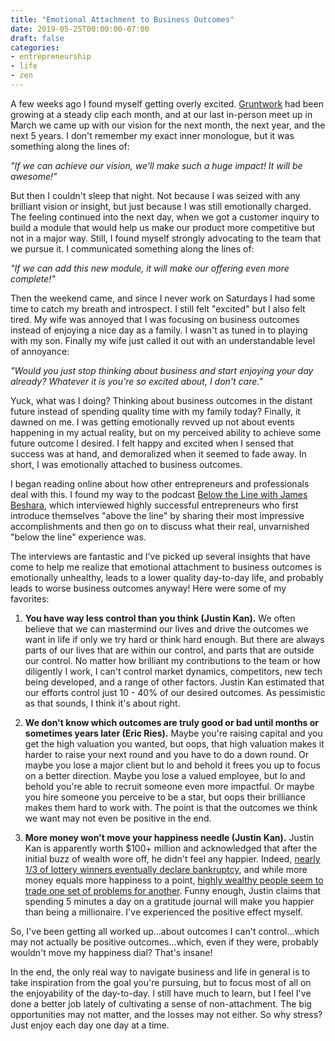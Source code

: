 ```yaml
---
title: "Emotional Attachment to Business Outcomes"
date: 2019-05-25T00:00:00-07:00
draft: false
categories:
- entrepreneurship
- life
- zen
---
```


A few weeks ago I found myself getting overly excited. [Gruntwork](https://gruntwork.io) had been growing at a steady clip each month, and at our last in-person meet up in March we came up with our vision for the next month, the next year, and the next 5 years. I don't remember my exact inner monologue, but it was something along the lines of:

_"If we can achieve our vision, we'll make such a huge impact! It will be awesome!"_

But then I couldn't sleep that night. Not because I was seized with any brilliant vision or insight, but just because I was still emotionally charged. The feeling continued into the next day, when we got a customer inquiry to build a module that would help us make our product more competitive but not in a major way. Still, I found myself strongly advocating to the team that we pursue it. I communicated something along the lines of:

_"If we can add this new module, it will make our offering even more complete!"_

<!--more-->

Then the weekend came, and since I never work on Saturdays I had some time to catch my breath and introspect. I still felt "excited" but I also felt tired. My wife was annoyed that I was focusing on business outcomes instead of enjoying a nice day as a family. I wasn't as tuned in to playing with my son. Finally my wife just called it out with an understandable level of annoyance:

_"Would you just stop thinking about business and start enjoying your day already? Whatever it is you're so excited about, I don't care."_

Yuck, what was I doing? Thinking about business outcomes in the distant future instead of spending quality time with my family today? Finally, it dawned on me. I was getting emotionally revved up not about events happening in my actual reality, but on my perceived ability to achieve some future outcome I desired. I felt happy and excited when I sensed that success was at hand, and demoralized when it seemed to fade away. In short, I was emotionally attached to business outcomes.

I began reading online about how other entrepreneurs and professionals deal with this. I found my way to the podcast [Below the Line with James Beshara](https://podcasts.apple.com/us/podcast/below-the-line-with-james-beshara/id1457400066), which interviewed highly successful entrepreneurs who first introduce themselves "above the line" by sharing their most impressive accomplishments and then go on to discuss what their real, unvarnished "below the line" experience was. 

The interviews are fantastic and I've picked up several insights that have come to help me realize that emotional attachment to business outcomes is emotionally unhealthy, leads to a lower quality day-to-day life, and probably leads to worse business outcomes anyway! Here were some of my favorites:

1. **You have way less control than you think (Justin Kan).** We often believe that we can mastermind our lives and drive the outcomes we want in life if only we try hard or think hard enough. But there are always parts of our lives that are within our control, and parts that are outside our control. No matter how brilliant my contributions to the team or how diligently I work, I can't control market dynamics, competitors, new tech being developed, and a range of other factors. Justin Kan estimated that our efforts control just 10 - 40% of our desired outcomes. As pessimistic as that sounds, I think it's about right.

2. **We don't know which outcomes are truly good or bad until months or sometimes years later (Eric Ries).** Maybe you're raising capital and you get the high valuation you wanted, but oops, that high valuation makes it harder to raise your next round and you have to do a down round. Or maybe you lose a major client but lo and behold it frees you up to focus on a better direction. Maybe you lose a valued employee, but lo and behold you're able to recruit someone even more impactful. Or maybe you hire someone you perceive to be a star, but oops their brilliance makes them hard to work with. The point is that the outcomes we think we want may not even be positive in the end.  

3. **More money won't move your happiness needle (Justin Kan).** Justin Kan is apparently worth $100+ million and acknowledged that after the initial buzz of wealth wore off, he didn't feel any happier. Indeed, [nearly 1/3 of lottery winners eventually declare bankruptcy](https://www.ryanhart.org/lottery-winner-statistics/), and while more money equals more happiness to a point, [highly wealthy people seem to trade one set of problems for another](https://www.quora.com/What-does-it-feel-like-to-be-rich). Funny enough, Justin claims that spending 5 minutes a day on a gratitude journal will make you happier than being a millionaire. I've experienced the positive effect myself.

So, I've been getting all worked up...about outcomes I can't control...which may not actually be positive outcomes...which, even if they were, probably wouldn't move my happiness dial? That's insane!

In the end, the only real way to navigate business and life in general is to take inspiration from the goal you're pursuing, but to focus most of all on the enjoyability of the day-to-day. I still have much to learn, but I feel I've done a better job lately of cultivating a sense of non-attachment. The big opportunities may not matter, and the losses may not either. So why stress? Just enjoy each day one day at a time.  


